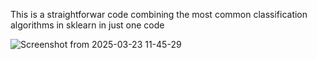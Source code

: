 This is a straightforwar code combining the most common classification algorithms in sklearn in just one code

![Screenshot from 2025-03-23 11-45-29](https://github.com/user-attachments/assets/07906d2b-5494-4d66-9bd8-1e90d52686d0)


